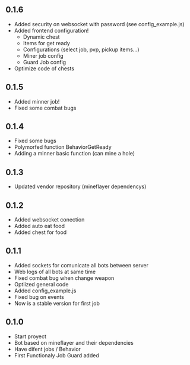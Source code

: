 ## 0.1.6
* Added security on websocket with password (see config_example.js)
* Added frontend configuration!
  * Dynamic chest
  * Items for get ready
  * Configurations (select job, pvp, pickup items...)
  * Miner job config
  * Guard Job config
* Optimize code of chests
## 0.1.5
* Added minner job!
* Fixed some combat bugs

## 0.1.4
* Fixed some bugs
* Polymorfed function BehaviorGetReady
* Adding a minner basic function (can mine a hole)
## 0.1.3
* Updated vendor repository (mineflayer dependencys)
## 0.1.2
* Added websocket conection
* Added auto eat food
* Added chest for food

## 0.1.1
* Added sockets for comunicate all bots between server
* Web logs of all bots at same time
* Fixed combat bug when change weapon
* Optiized general code
* Added config_example.js
* Fixed bug on events
* Now is a stable version for first job

## 0.1.0
* Start proyect
* Bot based on mineflayer and their dependencies
* Have difent jobs / Behavior
* First Functionaly Job Guard added
